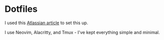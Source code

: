 # Dotfiles
I used this [Atlassian article](https://www.atlassian.com/git/tutorials/dotfiles) to set this up.

I use Neovim, Alacritty, and Tmux - I've kept everything simple and minimal. 
